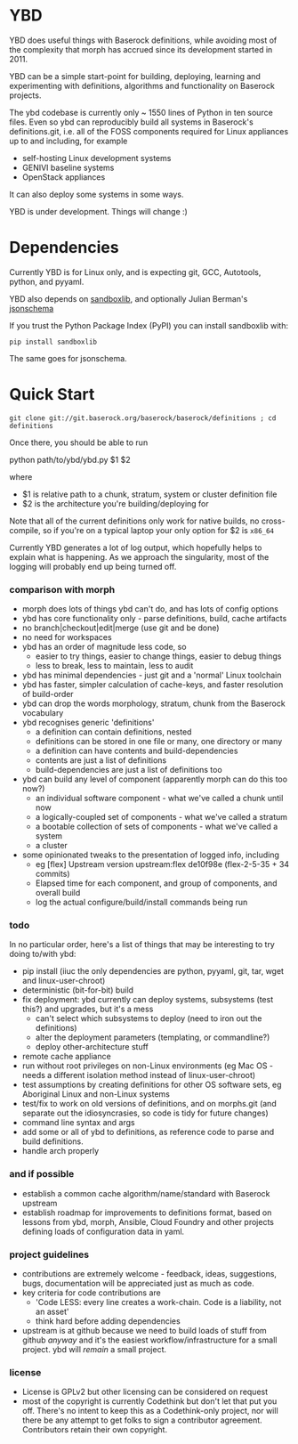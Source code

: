 # YBD

YBD does useful things with Baserock definitions, while avoiding most
of the complexity that morph has accrued since its development started in 2011.

YBD can be a simple start-point for building, deploying, learning and
experimenting with definitions, algorithms and functionality on Baserock
projects.

The ybd codebase is currently only ~ 1550 lines of Python in ten source files.
Even so ybd can reproducibly build all systems in Baserock's definitions.git,
i.e. all of the FOSS components required for Linux appliances up to and
including, for example

- self-hosting Linux development systems
- GENIVI baseline systems
- OpenStack appliances

It can also deploy some systems in some ways.

YBD is under development. Things will change :)

# Dependencies

Currently YBD is for Linux only, and is expecting git, GCC, Autotools, python, and pyyaml. 

YBD also depends on [sandboxlib](https://github.com/CodethinkLabs/sandboxlib), and optionally Julian Berman's [jsonschema](https://github.com/Julian/jsonschema)

If you trust the Python Package Index (PyPI) you can install sandboxlib with:

`pip install sandboxlib`

The same goes for jsonschema.

# Quick Start

`git clone git://git.baserock.org/baserock/baserock/definitions ; cd definitions`

Once there, you should be able to run

python path/to/ybd/ybd.py $1 $2

where

- $1 is relative path to a chunk, stratum, system or cluster definition file
- $2 is the architecture you're building/deploying for

Note that all of the current definitions only work for native builds, no
cross-compile, so if you're on a typical laptop your only option for $2 is
`x86_64`

Currently YBD generates a lot of log output, which hopefully helps to explain what is happening. As we approach the singularity, most of the logging will probably end up being turned off.

### comparison with morph

- morph does lots of things ybd can't do, and has lots of config options
- ybd has core functionality only - parse definitions, build, cache artifacts
- no branch|checkout|edit|merge (use git and be done)
- no need for workspaces
- ybd has an order of magnitude less code, so
  - easier to try things, easier to change things, easier to debug things
  - less to break, less to maintain, less to audit
- ybd has minimal dependencies - just git and a 'normal' Linux toolchain
- ybd has faster, simpler calculation of cache-keys, and faster resolution of
  build-order
- ybd can drop the words morphology, stratum, chunk from the Baserock vocabulary
- ybd recognises generic 'definitions'
  - a definition can contain definitions, nested
  - definitions can be stored in one file or many, one directory or many
  - a definition can have contents and build-dependencies
  - contents are just a list of definitions
  - build-dependencies are just a list of definitions too
- ybd can build any level of component (apparently morph can do this too now?)
  - an individual software component - what we've called a chunk until now
  - a logically-coupled set of components - what we've called a stratum
  - a bootable collection of sets of components - what we've called a system
  - a cluster
- some opinionated tweaks to the presentation of logged info, including
  - eg [flex] Upstream version upstream:flex de10f98e (flex-2-5-35 + 34 commits)
  - Elapsed time for each component, and group of components, and overall build
  - log the actual configure/build/install commands being run

### todo

In no particular order, here's a list of things that may be interesting to try
doing to/with ybd:
- pip install (iiuc the only dependencies are python, pyyaml, git, tar, wget
  and linux-user-chroot)
- deterministic (bit-for-bit) build
- fix deployment: ybd currently can deploy systems, subsystems (test this?) 
  and upgrades, but it's a mess
  - can't select which subsystems to deploy (need to iron out the definitions)
  - alter the deployment parameters (templating, or commandline?)
  - deploy other-architecture stuff
- remote cache appliance
- run without root privileges on non-Linux environments (eg Mac OS - needs a
  different isolation method instead of linux-user-chroot)
- test assumptions by creating definitions for other OS software sets, eg
  Aboriginal Linux and non-Linux systems
- test/fix to work on old versions of definitions, and on morphs.git
  (and separate out the idiosyncrasies, so code is tidy for future changes)
- command line syntax and args
- add some or all of ybd to definitions, as reference code to parse and build
  definitions.
- handle arch properly

### and if possible

- establish a common cache algorithm/name/standard with Baserock upstream
- establish roadmap for improvements to definitions format, based on lessons
  from ybd, morph, Ansible, Cloud Foundry and other projects defining loads of
  configuration data in yaml.

### project guidelines

- contributions are extremely welcome - feedback, ideas, suggestions, bugs,
  documentation will be appreciated just as much as code.
- key criteria for code contributions are
  - 'Code LESS: every line creates a work-chain. Code is a liability, not an 
    asset'
  - think hard before adding dependencies
- upstream is at github because we need to build loads of stuff from github
  *anyway* and it's the easiest workflow/infrastructure for a small project.
  ybd will *remain* a small project.

### license

- License is GPLv2 but other licensing can be considered on request
- most of the copyright is currently Codethink but don't let that put you off.
  There's no intent to keep this as a Codethink-only project, nor will there be
  any attempt to get folks to sign a contributor agreement.
  Contributors retain their own copyright.

